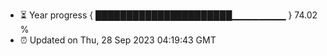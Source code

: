 - ⏳ Year progress { ██████████████████████▁▁▁▁▁▁▁▁ } 74.02 %
- ⏰ Updated on Thu, 28 Sep 2023 04:19:43 GMT

